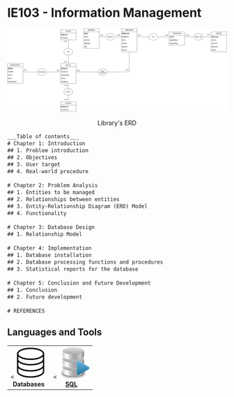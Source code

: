 # IE103 - Information Management

![Library ERD](Images/Library_ERD.drawio.png)
<div align="center">
Library's ERD
</div>

```
___Table of contents___
# Chapter 1: Introduction
## 1. Problem introduction
## 2. Objectives
## 3. User target
## 4. Real-world procedure

# Chapter 2: Problem Analysis
## 1. Entities to be managed
## 2. Relationships between entities
## 3. Entity-Relationship Diagram (ERD) Model
## 4. Functionality

# Chapter 3: Database Design
## 1. Relationship Model

# Chapter 4: Implementation
## 1. Database installation
## 2. Database processing functions and procedures
## 3. Statistical reports for the database

# Chapter 5: Conclusion and Future Development
## 1. Conclusion
## 2. Future development

# REFERENCES
```

## Languages and Tools
<table>
<tr>
  <td align="center"><<img src="Images/databases.png" width="75px;" height="75px;" alt="Databases"/><br /><b>Databases</b></td>
  <td align="center"><<a href="https://www.microsoft.com/en-us/sql-server/sql-server-downloads"><img src="Images/sql.png" width="75px;" height="75px;" alt="sql"/><br /><b>SQL</b></a></td>
</tr>
</table>

